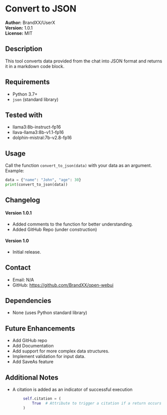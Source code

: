 # Convert to JSON

**Author:** BrandXX/UserX  
**Version:** 1.0.1  
**License:** MIT  

## Description
This tool converts data provided from the chat into JSON format and returns it in a markdown code block.

## Requirements
- Python 3.7+
- `json` (standard library)

## Tested with
- llama3:8b-instruct-fp16
- llava-llama3:8b-v1.1-fp16
- dolphin-mistral:7b-v2.8-fp16

## Usage
Call the function `convert_to_json(data)` with your data as an argument.  
Example:
```python
data = {"name": "John", "age": 30}
print(convert_to_json(data))
```

## Changelog
#### Version 1.0.1
- Added comments to the function for better understanding.
- Added GitHub Repo (under construction)
#### Version 1.0
- Initial release.

## Contact
- Email: N/A
- GitHub: https://github.com/BrandXX/open-webui

## Dependencies
- None (uses Python standard library)

## Future Enhancements
- Add GitHub repo
- Add Documentation
- Add support for more complex data structures.
- Implement validation for input data.
- Add SaveAs feature

## Additional Notes
- A citation is added as an indicator of successful execution
```python
        self.citation = (
            True  # Attribute to trigger a citation if a return occurs within the tool
        )
```

